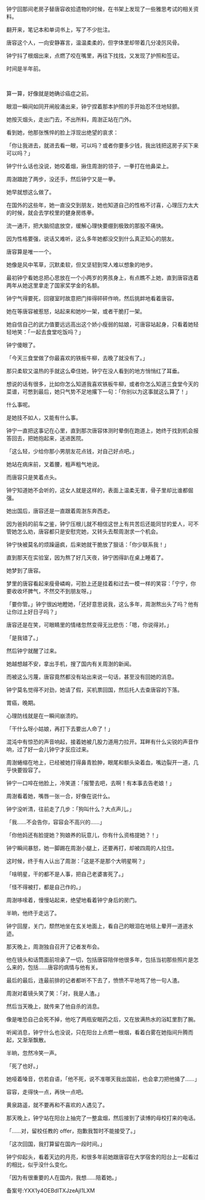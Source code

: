 钟宁回那间老房子替唐容收拾遗物的时候，在书架上发现了一些雅思考试的相关资料。

翻开来，笔记本和单词书上，写了不少批注。

唐容这个人，一向安静寡言，温温柔柔的，但字体里却带着几分凌厉风骨。

钟宁抖了根烟出来，点燃了咬在嘴里，再往下找找，又发现了护照和签证。

时间是半年前。

                                  

算一算，好像就是她确诊癌症之前。

眼泪一瞬间如同开闸般涌出来，钟宁捏着那本护照的手开始忍不住地轻颤。

她按灭烟头，走出门去，不出所料，周澍正站在门外。

看到她，他那张憔悴的脸上浮现出绝望的哀求：

「你让我进去，就进去看一眼，可以吗？或者你要多少钱，我出钱把这房子买下来可以吗？」

钟宁什么话也没说，她咬着烟，揪住周澍的领子，一拳打在他鼻梁上。

周澍踉跄了两步，没还手，然后钟宁又是一拳。

她早就想这么做了。

在国外的这些年，她一直没交到朋友，她也知道自己的性格不讨喜，心理压力太大的时候，就会去学校里的健身房练拳。

流一通汗，把大脑彻底放空，缓解心理快要绷到极致的那股不痛快。

因为性格要强，说话又难听，这么多年她都没交到什么真正知心的朋友。

唐容算是唯一一个。

她像是风中苇草，沉默柔软，但又坚韧到常人难以想象的地步。

最初钟宁看她总把心思放在一个小两岁的男孩身上，有点瞧不上她，直到唐容连着两年从她这里拿走了国家奖学金的名额。

钟宁气得要死，回寝室时故意把门摔得砰砰作响，然后挑衅地看着唐容。

她在等唐容被惹怒，站起来和她吵一架，或者干脆打一架。

她自信自己的武力值要远远高出这个娇小瘦弱的姑娘，可唐容站起身，只看着她轻轻地笑：「一起去食堂吃饭吗？」

钟宁傻眼了。

「今天三食堂做了你最喜欢的铁板牛柳，去晚了就没有了。」

那只柔软又温热的手就这么牵住她，钟宁在没人看到的地方悄悄红了耳垂。

想说的话有很多，比如你怎么知道我喜欢铁板牛柳，或者你怎么知道三食堂今天的菜谱，可憋到最后，她只气势不足地撂下一句：「你别以为这事就这么算了！」

什么事呢。

是她技不如人，又能有什么事。

钟宁一直把这事记在心里，直到那次唐容体测时晕倒在跑道上，她终于找到机会报答回去，把她抱起来，送进医院。

「这么轻，少给你那小男朋友花点钱，对自己好点吧。」

她站在病床前，叉着腰，粗声粗气地说。

而唐容只是笑着点头。

钟宁知道她不会听的，这女人就是这样的，表面上温柔无害，骨子里却比谁都倔强。

她出国后，唐容还是一直跟着周澍东奔西走。

因为爸妈的前车之鉴，钟宁压根儿就不相信这世上有共苦后还能同甘的爱人，可不管她怎么劝，唐容都只是安慰完她，又转头去帮周澍求一个机会。

钟宁快被莫名的烦躁逼疯，后来她就干脆放了狠话：「你少联系我！」

直到那天在实验室，因为熬了好几天夜，钟宁困得趴在桌上睡着了。

她梦到了唐容。

梦里的唐容看起来瘦骨嶙峋，可脸上还是挂着和过去一模一样的笑容：「宁宁，你要收收坏脾气，不然交不到朋友呀。」

「要你管。」钟宁很凶地瞪她，「还好意思说我，这么多年，周澍熬出头了吗？他有让你过上好日子吗？」

唐容还是在笑，可眼睛里的情绪忽然变得无比悲伤：「嗯，你说得对。」

「是我错了。」

然后钟宁就醒了过来。

她越想越不安，拿出手机，搜了国内有关周澍的新闻。

而被这么污蔑，唐容竟然都没有站出来说一句话，甚至没有回她的消息。

钟宁莫名觉得不对劲，她请了假，买机票回国，然后托人去查唐容的下落。

胃癌，晚期。

心理防线就是在一瞬间崩溃的。

「干什么呀小姑娘，再打下去要出人命了！」

混沌中有惊恐的声音响起，接着她被几股力道用力拉开。耳畔有什么尖锐的声音作响，过了好一会儿钟宁才反应过来。

周澍蜷缩在地上，已经被她打得鼻青脸肿，眼尾和额头染着血，嘴边裂开一道，几乎快要毁容了。

钟宁一口啐在他脸上，冷笑道：「报警去吧，去啊！有本事去告老娘！」

周澍看着她，嘴唇一张一合，好像在说什么。

钟宁没听清，往前走了几步：「狗叫什么？大点声儿。」

「我……不会告你，容容会不高兴的……」

「你他妈还有脸提她？狗娘养的玩意儿，你有什么资格提她？！」

钟宁瞬间暴怒，她一脚踢在周澍小腿上，还要再打，却被四周的人拉住。

这时候，终于有人认出了周澍：「这是不是那个大明星啊？」

「啥明星，干的都不是人事，把自己老婆害死了。」

「怪不得被打，都是自己作的。」

周澍哆嗦着，慢慢站起来，绝望地看着钟宁身后的房门。

半晌，他终于走远了。

钟宁回屋，关门，颓然地坐在玄关地面上，看自己的眼泪在地毯上晕开一道道水迹。

那天晚上，周澍独自召开了记者发布会。

他在镜头和话筒面前坦承了一切，包括唐容陪伴他很多年，包括当初那些照片是怎么来的，包括……唐容的病情与他有关。

最后的最后，连最前排的记者都听不下去了，愤愤不平地骂了他一句人渣。

周澍对着镜头笑了笑：「对，我是人渣。」

然后当天晚上，就传来了他自杀的消息。

像是唯恐自己会死不掉，他吃了两瓶安眠药之后，又在放满热水的浴缸里割了腕。

听闻消息，钟宁什么也没说，只在阳台上点燃一根烟，看着白雾在她指间升腾而起，又渐渐飘散。

半晌，忽然冷笑一声。

「死了也好。」

她哑着嗓音，仿若自语，「他不死，说不准哪天我出国前，也会拿刀把他捅了……」

容容，走得快一点，再快一点吧。

黄泉路遥，就不要再和不喜欢的人遇见了。

那天晚上，钟宁站在阳台上抽完了一整盒烟，然后接到了读博的母校打来的电话。

「……对，留校任教的 offer，抱歉我暂时不能接受了。」

「这次回国，我打算留在国内一段时间。」

钟宁仰起头，看着天边的月亮，和很多年前她跟唐容在大学宿舍的阳台上一起看过的相比，似乎没什么变化。

「因为有很重要的人在国内，我想……陪着她。」

备案号:YXX1y4OEBdlTXJzeAjI1LXM